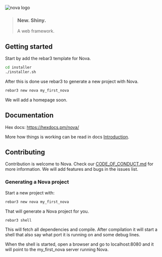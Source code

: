 ![nova logo](https://raw.githubusercontent.com/novaframework/nova/master/priv/static/nova.png)

> ### New. Shiny.
> A web framework.

## Getting started

Start by add the rebar3 template for Nova.

```bash
cd installer
./installer.sh
```

After this is done use rebar3 to generate a new project with Nova.

```bash
rebar3 new nova my_first_nova
```

We will add a homepage soon.

## Documentation

Hex docs: https://hexdocs.pm/nova/

More how things is working can be read in docs [Introduction](docs/01_intoduction.md).

## Contributing

Contribution is welcome to Nova. Check our [CODE_OF_CONDUCT.md](CODE_OF_CONDUCT.md) for more information. We will add features and bugs in the issues list.

### Generating a Nova project

Start a new project with:

```bash
rebar3 new nova my_first_nova
```

That will generate a Nova project for you.

```bash
rebar3 shell
```

This will fetch all dependencies and compile. After compilation it will start a shell that also say what port it is running on and some debug lines.

When the shell is started, open a browser and go to localhost:8080 and it will point to the my_first_nova server running Nova.


